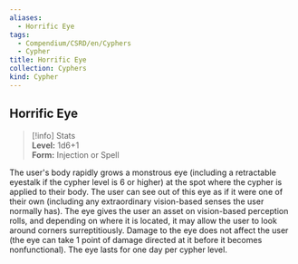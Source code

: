 ```yaml
---
aliases:
  - Horrific Eye
tags:
  - Compendium/CSRD/en/Cyphers
  - Cypher
title: Horrific Eye
collection: Cyphers
kind: Cypher
---
```

## Horrific Eye  
>[!info] Stats  
> **Level:** 1d6+1  
> **Form:** Injection or Spell
  
The user's body rapidly grows a monstrous eye (including a retractable eyestalk if the cypher level is 6 or higher) at the spot where the cypher is applied to their body. The user can see out of this eye as if it were one of their own (including any extraordinary vision-based senses the user normally has). The eye gives the user an asset on vision-based perception rolls, and depending on where it is located, it may allow the user to look around corners surreptitiously. Damage to the eye does not affect the user (the eye can take 1 point of damage directed at it before it becomes nonfunctional). The eye lasts for one day per cypher level.
